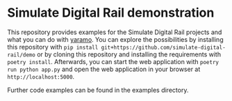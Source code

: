 # Simulate Digital Rail demonstration
This repository provides examples for the Simulate Digital Rail projects and what you can do with [yaramo](https://github.com/simulate-digital-rail/yaramo).
You can explore the possibilities by installing this repository with `pip install git+https://github.com/simulate-digital-rail/demo` or by cloning this repository and installing the requirements with `poetry install`. 
Afterwards, you can start the web application with `poetry run python app.py` and open the web application in your browser at `http://localhost:5000`.

Further code examples can be found in the examples directory.
